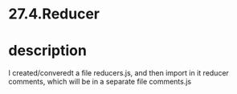# 27.4.Reducer

# description
I created/converedt a file reducers.js, and then import in it reducer comments, which will be in a separate file comments.js
